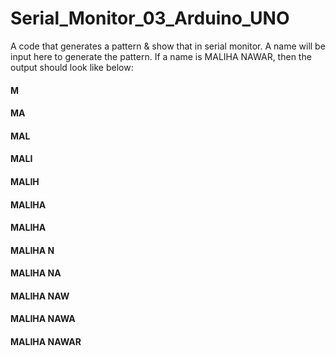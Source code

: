 # Serial_Monitor_03_Arduino_UNO
A code that generates a pattern &amp; show that in serial monitor. A name will be input here to generate the pattern. If a name is MALIHA NAWAR, then the output should look like below:

#### M

#### MA

#### MAL

#### MALI

#### MALIH

#### MALIHA

#### MALIHA 

#### MALIHA N

#### MALIHA NA

#### MALIHA NAW

#### MALIHA NAWA

#### MALIHA NAWAR
